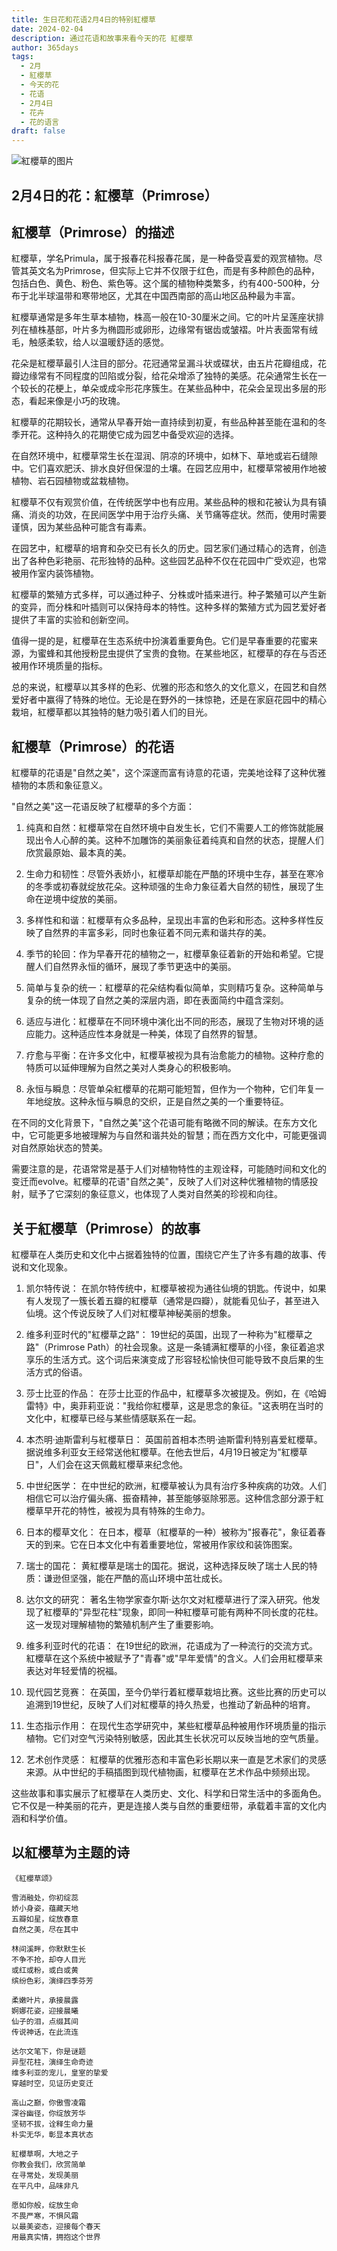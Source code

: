 ```yaml
---
title: 生日花和花语2月4日的特别紅櫻草
date: 2024-02-04
description: 通过花语和故事来看今天的花 紅櫻草
author: 365days
tags:
  - 2月
  - 紅櫻草
  - 今天的花
  - 花语
  - 2月4日
  - 花卉
  - 花的语言
draft: false
---
```



![紅櫻草的图片](https://cdn.pixabay.com/photo/2017/02/05/17/06/flower-2040617_1280.jpg#center)


## 2月4日的花：紅櫻草（Primrose）

## 紅櫻草（Primrose）的描述

紅櫻草，学名Primula，属于报春花科报春花属，是一种备受喜爱的观赏植物。尽管其英文名为Primrose，但实际上它并不仅限于红色，而是有多种颜色的品种，包括白色、黄色、粉色、紫色等。这个属的植物种类繁多，约有400-500种，分布于北半球温带和寒带地区，尤其在中国西南部的高山地区品种最为丰富。

紅櫻草通常是多年生草本植物，株高一般在10-30厘米之间。它的叶片呈莲座状排列在植株基部，叶片多为椭圆形或卵形，边缘常有锯齿或皱褶。叶片表面常有绒毛，触感柔软，给人以温暖舒适的感觉。

花朵是紅櫻草最引人注目的部分。花冠通常呈漏斗状或碟状，由五片花瓣组成，花瓣边缘常有不同程度的凹陷或分裂，给花朵增添了独特的美感。花朵通常生长在一个较长的花梗上，单朵或成伞形花序簇生。在某些品种中，花朵会呈现出多层的形态，看起来像是小巧的玫瑰。

紅櫻草的花期较长，通常从早春开始一直持续到初夏，有些品种甚至能在温和的冬季开花。这种持久的花期使它成为园艺中备受欢迎的选择。

在自然环境中，紅櫻草常生长在湿润、阴凉的环境中，如林下、草地或岩石缝隙中。它们喜欢肥沃、排水良好但保湿的土壤。在园艺应用中，紅櫻草常被用作地被植物、岩石园植物或盆栽植物。

紅櫻草不仅有观赏价值，在传统医学中也有应用。某些品种的根和花被认为具有镇痛、消炎的功效，在民间医学中用于治疗头痛、关节痛等症状。然而，使用时需要谨慎，因为某些品种可能含有毒素。

在园艺中，紅櫻草的培育和杂交已有长久的历史。园艺家们通过精心的选育，创造出了各种色彩艳丽、花形独特的品种。这些园艺品种不仅在花园中广受欢迎，也常被用作室内装饰植物。

紅櫻草的繁殖方式多样，可以通过种子、分株或叶插来进行。种子繁殖可以产生新的变异，而分株和叶插则可以保持母本的特性。这种多样的繁殖方式为园艺爱好者提供了丰富的实验和创新空间。

值得一提的是，紅櫻草在生态系统中扮演着重要角色。它们是早春重要的花蜜来源，为蜜蜂和其他授粉昆虫提供了宝贵的食物。在某些地区，紅櫻草的存在与否还被用作环境质量的指标。

总的来说，紅櫻草以其多样的色彩、优雅的形态和悠久的文化意义，在园艺和自然爱好者中赢得了特殊的地位。无论是在野外的一抹惊艳，还是在家庭花园中的精心栽培，紅櫻草都以其独特的魅力吸引着人们的目光。

## 紅櫻草（Primrose）的花语

紅櫻草的花语是"自然之美"，这个深邃而富有诗意的花语，完美地诠释了这种优雅植物的本质和象征意义。

"自然之美"这一花语反映了紅櫻草的多个方面：

1. 纯真和自然：紅櫻草常在自然环境中自发生长，它们不需要人工的修饰就能展现出令人心醉的美。这种不加雕饰的美丽象征着纯真和自然的状态，提醒人们欣赏最原始、最本真的美。

2. 生命力和韧性：尽管外表娇小，紅櫻草却能在严酷的环境中生存，甚至在寒冷的冬季或初春就绽放花朵。这种顽强的生命力象征着大自然的韧性，展现了生命在逆境中绽放的美丽。

3. 多样性和和谐：紅櫻草有众多品种，呈现出丰富的色彩和形态。这种多样性反映了自然界的丰富多彩，同时也象征着不同元素和谐共存的美。

4. 季节的轮回：作为早春开花的植物之一，紅櫻草象征着新的开始和希望。它提醒人们自然界永恒的循环，展现了季节更迭中的美丽。

5. 简单与复杂的统一：紅櫻草的花朵结构看似简单，实则精巧复杂。这种简单与复杂的统一体现了自然之美的深层内涵，即在表面简约中蕴含深刻。

6. 适应与进化：紅櫻草在不同环境中演化出不同的形态，展现了生物对环境的适应能力。这种适应性本身就是一种美，体现了自然界的智慧。

7. 疗愈与平衡：在许多文化中，紅櫻草被视为具有治愈能力的植物。这种疗愈的特质可以延伸理解为自然之美对人类身心的积极影响。

8. 永恒与瞬息：尽管单朵紅櫻草的花期可能短暂，但作为一个物种，它们年复一年地绽放。这种永恒与瞬息的交织，正是自然之美的一个重要特征。

在不同的文化背景下，"自然之美"这个花语可能有略微不同的解读。在东方文化中，它可能更多地被理解为与自然和谐共处的智慧；而在西方文化中，可能更强调对自然原始状态的赞美。

需要注意的是，花语常常是基于人们对植物特性的主观诠释，可能随时间和文化的变迁而evolve。紅櫻草的花语"自然之美"，反映了人们对这种优雅植物的情感投射，赋予了它深刻的象征意义，也体现了人类对自然美的珍视和向往。

## 关于紅櫻草（Primrose）的故事

紅櫻草在人类历史和文化中占据着独特的位置，围绕它产生了许多有趣的故事、传说和文化现象。

1. 凯尔特传说：
   在凯尔特传统中，紅櫻草被视为通往仙境的钥匙。传说中，如果有人发现了一簇长着五瓣的紅櫻草（通常是四瓣），就能看见仙子，甚至进入仙境。这个传说反映了人们对紅櫻草神秘美丽的想象。

2. 维多利亚时代的"紅櫻草之路"：
   19世纪的英国，出现了一种称为"紅櫻草之路"（Primrose Path）的社会现象。这是一条铺满紅櫻草的小径，象征着追求享乐的生活方式。这个词后来演变成了形容轻松愉快但可能导致不良后果的生活方式的俗语。

3. 莎士比亚的作品：
   在莎士比亚的作品中，紅櫻草多次被提及。例如，在《哈姆雷特》中，奥菲莉亚说："我给你紅櫻草，这是思念的象征。"这表明在当时的文化中，紅櫻草已经与某些情感联系在一起。

4. 本杰明·迪斯雷利与紅櫻草日：
   英国前首相本杰明·迪斯雷利特别喜爱紅櫻草。据说维多利亚女王经常送他紅櫻草。在他去世后，4月19日被定为"紅櫻草日"，人们会在这天佩戴紅櫻草来纪念他。

5. 中世纪医学：
   在中世纪的欧洲，紅櫻草被认为具有治疗多种疾病的功效。人们相信它可以治疗偏头痛、振奋精神，甚至能够驱除邪恶。这种信念部分源于紅櫻草早开花的特性，被视为具有特殊的生命力。

6. 日本的樱草文化：
   在日本，樱草（紅櫻草的一种）被称为"报春花"，象征着春天的到来。它在日本文化中有着重要地位，常被用作家纹和装饰图案。

7. 瑞士的国花：
   黄紅櫻草是瑞士的国花。据说，这种选择反映了瑞士人民的特质：谦逊但坚强，能在严酷的高山环境中茁壮成长。

8. 达尔文的研究：
   著名生物学家查尔斯·达尔文对紅櫻草进行了深入研究。他发现了紅櫻草的"异型花柱"现象，即同一种紅櫻草可能有两种不同长度的花柱。这一发现对理解植物的繁殖机制产生了重要影响。

9. 维多利亚时代的花语：
   在19世纪的欧洲，花语成为了一种流行的交流方式。紅櫻草在这个系统中被赋予了"青春"或"早年爱情"的含义。人们会用紅櫻草来表达对年轻爱情的祝福。

10. 现代园艺竞赛：
    在英国，至今仍举行着紅櫻草栽培比赛。这些比赛的历史可以追溯到19世纪，反映了人们对紅櫻草的持久热爱，也推动了新品种的培育。

11. 生态指示作用：
    在现代生态学研究中，某些紅櫻草品种被用作环境质量的指示植物。它们对空气污染特别敏感，因此其生长状况可以反映当地的空气质量。

12. 艺术创作灵感：
    紅櫻草的优雅形态和丰富色彩长期以来一直是艺术家们的灵感来源。从中世纪的手稿插图到现代植物画，紅櫻草在艺术作品中频频出现。

这些故事和事实展示了紅櫻草在人类历史、文化、科学和日常生活中的多面角色。它不仅是一种美丽的花卉，更是连接人类与自然的重要纽带，承载着丰富的文化内涵和科学价值。

## 以紅櫻草为主题的诗

    《紅櫻草颂》

    雪消融处，你初绽蕊
    娇小身姿，蕴藏天地
    五瓣如星，绽放春意
    自然之美，尽在其中

    林间溪畔，你默默生长
    不争不抢，却夺人目光
    或红或粉，或白或黄
    缤纷色彩，演绎四季芬芳

    柔嫩叶片，承接晨露
    婀娜花姿，迎接晨曦
    仙子的泪，点缀其间
    传说神话，在此流连

    达尔文笔下，你是谜题
    异型花柱，演绎生命奇迹
    维多利亚的宠儿，皇室的挚爱
    穿越时空，见证历史变迁

    高山之巅，你傲雪凌霜
    深谷幽径，你绽放芳华
    坚韧不拔，诠释生命力量
    朴实无华，彰显本真状态

    紅櫻草啊，大地之子
    你教会我们，欣赏简单
    在寻常处，发现美丽
    在平凡中，品味非凡

    愿如你般，绽放生命
    不畏严寒，不惧风霜
    以最美姿态，迎接每个春天
    用最真实情，拥抱这个世界
